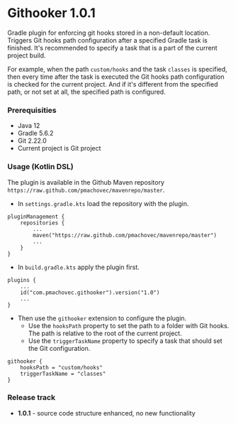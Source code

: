 # Githooker 1.0.1
Gradle plugin for enforcing git hooks stored in a non-default location. Triggers Git hooks path configuration after a specified Gradle task is finished. It's recommended to specify a task that is a part of the current project build.

For example, when the path `custom/hooks` and the task `classes` is specified, then every time after the task is executed the Git hooks path configuration is checked for the current project. And if it's different from the specified path, or not set at all, the specified path is configured.

### Prerequisities
* Java 12
* Gradle 5.6.2
* Git 2.22.0
* Current project is Git project

### Usage (Kotlin DSL)
The plugin is available in the Github Maven repository `https://raw.github.com/pmachovec/mavenrepo/master`.
* In `settings.gradle.kts` load the repository with the plugin.
```
pluginManagement {
    repositories {
        ...
        maven("https://raw.github.com/pmachovec/mavenrepo/master")
        ...
    }
}
```
* In `build.gradle.kts` apply the plugin first.
```
plugins {
    ...
    id("com.pmachovec.githooker").version("1.0")
    ...
}
```
* Then use the `githooker` extension to configure the plugin.
    - Use the `hooksPath` property to set the path to a folder with Git hooks. The path is relative to the root of the current project.
    - Use the `triggerTaskName` property to specify a task that should set the Git configuration. 
```
githooker {
    hooksPath = "custom/hooks"
    triggerTaskName = "classes"
}
```

### Release track
* **1.0.1** - source code structure enhanced, no new functionality

